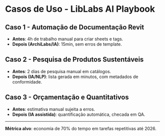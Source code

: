 # Casos de Uso - LibLabs AI Playbook

## Caso 1 - Automação de Documentação Revit
- **Antes**: 4h de trabalho manual para criar sheets e tags.
- **Depois (ArchiLabs/IA)**: 15min, sem erros de template.

## Caso 2 - Pesquisa de Produtos Sustentáveis
- **Antes**: 2 dias de pesquisa manual em catálogos.
- **Depois (IA/NLP)**: lista gerada em minutos, com metadados de conformidade.

## Caso 3 - Orçamentação e Quantitativos
- **Antes**: estimativa manual sujeita a erros.
- **Depois (IA assistida)**: quantificação automática, checada em QA.

---
**Métrica alvo**: economia de 70% do tempo em tarefas repetitivas até 2026.
